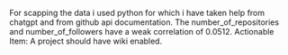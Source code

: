 For scapping the data i used python for which i have taken help from chatgpt and from github api documentation.
The number_of_repositories and number_of_followers have a weak correlation of 0.0512.
Actionable Item: A project should have wiki enabled.
